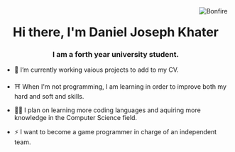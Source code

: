 
<img align="right" alt="Bonfire" src="https://64.media.tumblr.com/a51b604ef19af74360bc611d057faa6b/tumblr_inline_nxeeqaPJK01sjhna2_250.gifv">
<h1 align="center">Hi there, I'm Daniel Joseph Khater</h1>
<h3 align="center">I am a forth year university student.</h3>

- 🔭 I’m currently working vaious projects to add to my CV.

- ⛩  When I'm not programming, I am learning in order to improve both my hard and soft and skills.

- 👨‍💻  I plan on learning more coding languages and aquiring more knowledge in the Computer Science field.

- ⚡ I want to become a game programmer in charge of an independent team.
